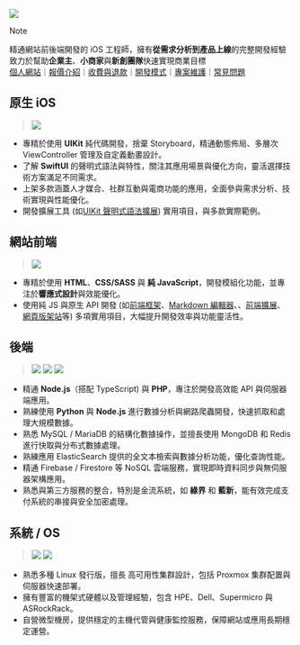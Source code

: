 ![](https://github-readme-stats.vercel.app/api?username=pardnchiu&show_icons=true&theme=default)

> [!NOTE]
> 精通網站前後端開發的 iOS 工程師，擁有**從需求分析到產品上線**的完整開發經驗<br>
> 致力於幫助**企業主**、**小商家**與**新創團隊**快速實現商業目標<br>
> [個人網站](https://pardn.io/)｜[報價介紹](https://pardn.io/?folder=about&target=pricing_details)｜[收費與退款](https://pardn.io/?folder=about&target=pricing_model)｜[開發模式](https://pardn.io/?folder=about&target=development)｜[專案維護](https://pardn.io/?folder=about&target=project_maintenance)｜[常見問題](https://pardn.io/?folder=about&target=faq)

## 原生 iOS
> ![](https://skillicons.dev/icons?i=swift)
- 專精於使用 **UIKit** 純代碼開發，捨棄 Storyboard，精通動態佈局、多層次 ViewController 管理及自定義動畫設計。
- 了解 **SwiftUI** 的聲明式語法與特性，關注其應用場景與優化方向，靈活選擇技術方案滿足不同需求。
- 上架多款涵蓋人才媒合、社群互動與電商功能的應用，全面參與需求分析、技術實現與性能優化。
- 開發擴展工具 (如[UIKit 聲明式語法擴展](https://github.com/pardnchiu/ExSwift)) 實用項目，與多款實際範例。

## 網站前端
> ![](https://skillicons.dev/icons?i=html,css,sass,js)
- 專精於使用 **HTML**、**CSS/SASS** 與 **純 JavaScript**，開發模組化功能，並專注於**響應式設計**與效能優化。
- 使用純 JS 與原生 API 開發 (如[前端框架](https://quickui.pardn.io)、[Markdown 編輯器](https://nanomd.pardn.io)、、[前端擴展](https://renderjs.pardn.io)、[網頁版架站](https://pardn.io/website-builder)等) 多項實用項目，大幅提升開發效率與功能靈活性。

## 後端
> ![](https://skillicons.dev/icons?i=nodejs,php,py,express,ts) ![](https://skillicons.dev/icons?i=mysql,sqlite,mongodb,redis,elasticsearch) ![](https://skillicons.dev/icons?i=firebase,nginx)
- 精通 **Node.js**（搭配 TypeScript) 與 **PHP**，專注於開發高效能 API 與伺服器端應用。
- 熟練使用 **Python** 與 **Node.js** 進行數據分析與網路爬蟲開發，快速抓取和處理大規模數據。
- 熟悉 MySQL / MariaDB 的結構化數據操作，並擅長使用 MongoDB 和 Redis 進行快取與分布式數據處理。
- 熟練應用 ElasticSearch 提供的全文本檢索與數據分析功能，優化查詢性能。
- 精通 Firebase / Firestore 等 NoSQL 雲端服務，實現即時資料同步與無伺服器架構應用。
- 熟悉與第三方服務的整合，特別是金流系統，如 **綠界** 和 **藍新**，能有效完成支付系統的串接與安全加密處理。

## 系統 / OS
> ![](https://skillicons.dev/icons?i=linux,redhat,debian,docker,gcp) ![](https://skillicons.dev/icons?i=cloudflare)
- 熟悉多種 Linux 發行版，擅長 高可用性集群設計，包括 Proxmox 集群配置與伺服器快速部署。
- 擁有豐富的機架式硬體以及管理經驗，包含 HPE、Dell、Supermicro 與 ASRockRack。
- 自營微型機房，提供穩定的主機代管與健康監控服務，保障網站或應用長期穩定運營。
